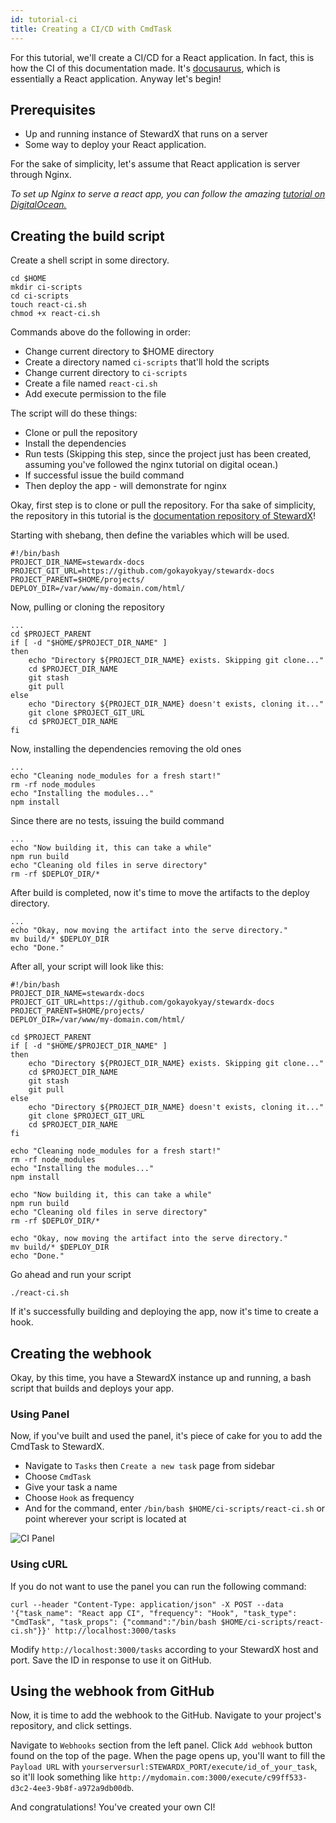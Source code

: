 ```yaml
---
id: tutorial-ci
title: Creating a CI/CD with CmdTask
---
```


For this tutorial, we'll create a CI/CD for a React application. In fact, this is how the CI of this documentation made. It's [docusaurus](https://docusaurus.io/), which is essentially a React application. Anyway let's begin!

## Prerequisites
- Up and running instance of StewardX that runs on a server
- Some way to deploy your React application.

For the sake of simplicity, let's assume that React application is server through Nginx.

*To set up Nginx to serve a react app, you can follow the amazing [tutorial on DigitalOcean.](https://www.digitalocean.com/community/tutorials/how-to-deploy-a-react-application-with-nginx-on-ubuntu-20-04)*

## Creating the build script

Create a shell script in some directory.

```shell
cd $HOME
mkdir ci-scripts
cd ci-scripts
touch react-ci.sh
chmod +x react-ci.sh
```

Commands above do the following in order:
- Change current directory to $HOME directory
- Create a directory named `ci-scripts` that'll hold the scripts
- Change current directory to `ci-scripts`
- Create a file named `react-ci.sh`
- Add execute permission to the file

The script will do these things:
- Clone or pull the repository
- Install the dependencies
- Run tests (Skipping this step, since the project just has been created, assuming you've followed the nginx tutorial on digital ocean.)
- If successful issue the build command
- Then deploy the app - will demonstrate for nginx

Okay, first step is to clone or pull the repository. For tha sake of simplicity, the repository in this tutorial is the [documentation repository of StewardX](https://github.com/gokayokyay/stewardx-docs)!

Starting with shebang, then define the variables which will be used.
```shell
#!/bin/bash
PROJECT_DIR_NAME=stewardx-docs
PROJECT_GIT_URL=https://github.com/gokayokyay/stewardx-docs
PROJECT_PARENT=$HOME/projects/
DEPLOY_DIR=/var/www/my-domain.com/html/
```

Now, pulling or cloning the repository
```shell
...
cd $PROJECT_PARENT
if [ -d "$HOME/$PROJECT_DIR_NAME" ] 
then
    echo "Directory ${PROJECT_DIR_NAME} exists. Skipping git clone..." 
    cd $PROJECT_DIR_NAME
    git stash
    git pull
else
    echo "Directory ${PROJECT_DIR_NAME} doesn't exists, cloning it..."
    git clone $PROJECT_GIT_URL
    cd $PROJECT_DIR_NAME
fi
```

Now, installing the dependencies removing the old ones
```shell
...
echo "Cleaning node_modules for a fresh start!"
rm -rf node_modules
echo "Installing the modules..."
npm install
```

Since there are no tests, issuing the build command
```shell
...
echo "Now building it, this can take a while"
npm run build
echo "Cleaning old files in serve directory"
rm -rf $DEPLOY_DIR/*
```

After build is completed, now it's time to move the artifacts to the deploy directory.
```shell
...
echo "Okay, now moving the artifact into the serve directory."
mv build/* $DEPLOY_DIR
echo "Done."
```

After all, your script will look like this:
```shell
#!/bin/bash
PROJECT_DIR_NAME=stewardx-docs
PROJECT_GIT_URL=https://github.com/gokayokyay/stewardx-docs
PROJECT_PARENT=$HOME/projects/
DEPLOY_DIR=/var/www/my-domain.com/html/

cd $PROJECT_PARENT
if [ -d "$HOME/$PROJECT_DIR_NAME" ] 
then
    echo "Directory ${PROJECT_DIR_NAME} exists. Skipping git clone..." 
    cd $PROJECT_DIR_NAME
    git stash
    git pull
else
    echo "Directory ${PROJECT_DIR_NAME} doesn't exists, cloning it..."
    git clone $PROJECT_GIT_URL
    cd $PROJECT_DIR_NAME
fi

echo "Cleaning node_modules for a fresh start!"
rm -rf node_modules
echo "Installing the modules..."
npm install

echo "Now building it, this can take a while"
npm run build
echo "Cleaning old files in serve directory"
rm -rf $DEPLOY_DIR/*

echo "Okay, now moving the artifact into the serve directory."
mv build/* $DEPLOY_DIR
echo "Done."
```

Go ahead and run your script
```shell
./react-ci.sh
```

If it's successfully building and deploying the app, now it's time to create a hook.

## Creating the webhook

Okay, by this time, you have a StewardX instance up and running, a bash script that builds and deploys your app.

### Using Panel

Now, if you've built and used the panel, it's piece of cake for you to add the CmdTask to StewardX.

- Navigate to `Tasks` then `Create a new task` page from sidebar
- Choose `CmdTask`
- Give your task a name
- Choose `Hook` as frequency
- And for the command, enter `/bin/bash $HOME/ci-scripts/react-ci.sh` or point wherever your script is located at

![CI Panel](/img/ci-panel.png)

### Using cURL

If you do not want to use the panel you can run the following command:

```shell
curl --header "Content-Type: application/json" -X POST --data '{"task_name": "React app CI", "frequency": "Hook", "task_type": "CmdTask", "task_props": {"command":"/bin/bash $HOME/ci-scripts/react-ci.sh"}}' http://localhost:3000/tasks
```

Modify `http://localhost:3000/tasks` according to your StewardX host and port. Save the ID in response to use it on GitHub.

## Using the webhook from GitHub

Now, it is time to add the webhook to the GitHub. Navigate to your project's repository, and click settings.

Navigate to `Webhooks` section from the left panel. Click `Add webhook` button found on the top of the page. When the page opens up, you'll want to fill the `Payload URL` with `yourserversurl:STEWARDX_PORT/execute/id_of_your_task`, so it'll look something like `http://mydomain.com:3000/execute/c99ff533-d3c2-4ee3-9b8f-a972a9db00db`.

And congratulations! You've created your own CI!
